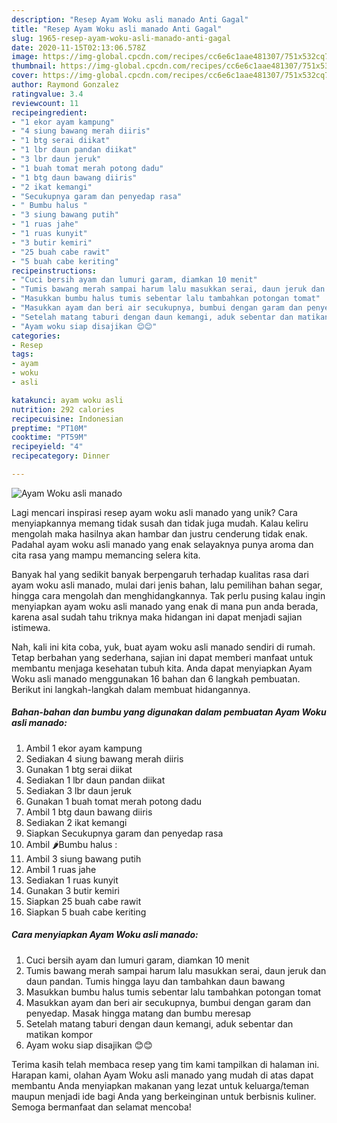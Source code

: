 ```yaml
---
description: "Resep Ayam Woku asli manado Anti Gagal"
title: "Resep Ayam Woku asli manado Anti Gagal"
slug: 1965-resep-ayam-woku-asli-manado-anti-gagal
date: 2020-11-15T02:13:06.578Z
image: https://img-global.cpcdn.com/recipes/cc6e6c1aae481307/751x532cq70/ayam-woku-asli-manado-foto-resep-utama.jpg
thumbnail: https://img-global.cpcdn.com/recipes/cc6e6c1aae481307/751x532cq70/ayam-woku-asli-manado-foto-resep-utama.jpg
cover: https://img-global.cpcdn.com/recipes/cc6e6c1aae481307/751x532cq70/ayam-woku-asli-manado-foto-resep-utama.jpg
author: Raymond Gonzalez
ratingvalue: 3.4
reviewcount: 11
recipeingredient:
- "1 ekor ayam kampung"
- "4 siung bawang merah diiris"
- "1 btg serai diikat"
- "1 lbr daun pandan diikat"
- "3 lbr daun jeruk"
- "1 buah tomat merah potong dadu"
- "1 btg daun bawang diiris"
- "2 ikat kemangi"
- "Secukupnya garam dan penyedap rasa"
- " Bumbu halus "
- "3 siung bawang putih"
- "1 ruas jahe"
- "1 ruas kunyit"
- "3 butir kemiri"
- "25 buah cabe rawit"
- "5 buah cabe keriting"
recipeinstructions:
- "Cuci bersih ayam dan lumuri garam, diamkan 10 menit"
- "Tumis bawang merah sampai harum lalu masukkan serai, daun jeruk dan daun pandan. Tumis hingga layu dan tambahkan daun bawang"
- "Masukkan bumbu halus tumis sebentar lalu tambahkan potongan tomat"
- "Masukkan ayam dan beri air secukupnya, bumbui dengan garam dan penyedap. Masak hingga matang dan bumbu meresap"
- "Setelah matang taburi dengan daun kemangi, aduk sebentar dan matikan kompor"
- "Ayam woku siap disajikan 😊😊"
categories:
- Resep
tags:
- ayam
- woku
- asli

katakunci: ayam woku asli 
nutrition: 292 calories
recipecuisine: Indonesian
preptime: "PT10M"
cooktime: "PT59M"
recipeyield: "4"
recipecategory: Dinner

---
```



![Ayam Woku asli manado](https://img-global.cpcdn.com/recipes/cc6e6c1aae481307/751x532cq70/ayam-woku-asli-manado-foto-resep-utama.jpg)

Lagi mencari inspirasi resep ayam woku asli manado yang unik? Cara menyiapkannya memang tidak susah dan tidak juga mudah. Kalau keliru mengolah maka hasilnya akan hambar dan justru cenderung tidak enak. Padahal ayam woku asli manado yang enak selayaknya punya aroma dan cita rasa yang mampu memancing selera kita.

Banyak hal yang sedikit banyak berpengaruh terhadap kualitas rasa dari ayam woku asli manado, mulai dari jenis bahan, lalu pemilihan bahan segar, hingga cara mengolah dan menghidangkannya. Tak perlu pusing kalau ingin menyiapkan ayam woku asli manado yang enak di mana pun anda berada, karena asal sudah tahu triknya maka hidangan ini dapat menjadi sajian istimewa.




Nah, kali ini kita coba, yuk, buat ayam woku asli manado sendiri di rumah. Tetap berbahan yang sederhana, sajian ini dapat memberi manfaat untuk membantu menjaga kesehatan tubuh kita. Anda dapat menyiapkan Ayam Woku asli manado menggunakan 16 bahan dan 6 langkah pembuatan. Berikut ini langkah-langkah dalam membuat hidangannya.

<!--inarticleads1-->

##### Bahan-bahan dan bumbu yang digunakan dalam pembuatan Ayam Woku asli manado:

1. Ambil 1 ekor ayam kampung
1. Sediakan 4 siung bawang merah diiris
1. Gunakan 1 btg serai diikat
1. Sediakan 1 lbr daun pandan diikat
1. Sediakan 3 lbr daun jeruk
1. Gunakan 1 buah tomat merah potong dadu
1. Ambil 1 btg daun bawang diiris
1. Sediakan 2 ikat kemangi
1. Siapkan Secukupnya garam dan penyedap rasa
1. Ambil  🌶Bumbu halus :
1. Ambil 3 siung bawang putih
1. Ambil 1 ruas jahe
1. Sediakan 1 ruas kunyit
1. Gunakan 3 butir kemiri
1. Siapkan 25 buah cabe rawit
1. Siapkan 5 buah cabe keriting




<!--inarticleads2-->

##### Cara menyiapkan Ayam Woku asli manado:

1. Cuci bersih ayam dan lumuri garam, diamkan 10 menit
1. Tumis bawang merah sampai harum lalu masukkan serai, daun jeruk dan daun pandan. Tumis hingga layu dan tambahkan daun bawang
1. Masukkan bumbu halus tumis sebentar lalu tambahkan potongan tomat
1. Masukkan ayam dan beri air secukupnya, bumbui dengan garam dan penyedap. Masak hingga matang dan bumbu meresap
1. Setelah matang taburi dengan daun kemangi, aduk sebentar dan matikan kompor
1. Ayam woku siap disajikan 😊😊




Terima kasih telah membaca resep yang tim kami tampilkan di halaman ini. Harapan kami, olahan Ayam Woku asli manado yang mudah di atas dapat membantu Anda menyiapkan makanan yang lezat untuk keluarga/teman maupun menjadi ide bagi Anda yang berkeinginan untuk berbisnis kuliner. Semoga bermanfaat dan selamat mencoba!
